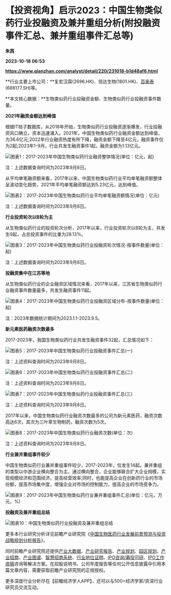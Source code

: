 # 【投资视角】启示2023：中国生物类似药行业投融资及兼并重组分析(附投融资事件汇总、兼并重组事件汇总等)
**朱茜**

**2023-10-18 06:53**

**https://www.qianzhan.com/analyst/detail/220/231018-b1d48af6.html**

**行业主要上市公司：**复宏汉霖(2696.HK)、信达生物(1801.HK)、[百奥泰](https://stock.qianzhan.com/hs/zhengquan_688177.SH.html)(688177.SH)等。

**本文核心数据：**生物类似药行业投融资金额、生物类似药行业投融资事件数量。

**2021年融资金额达到峰值**

根据IT桔子数据库，从2018年开始，生物类似药行业投融资逐渐爆发，行业投融资风口确立，资本迅速涌入。2021年，中国生物类似药行业融资金额达到峰值，为36.6亿元;2022年行业融资热度有所下降，融资金额下降至4亿元，融资事件仅为2起;2023年1-9月，行业共发生融资事件1起，融资金额为1.13亿元。

![图表1：2017-2023年中国生物类似药行业融资整体情况(单位：亿元，起)](https://img3.qianzhan.com/news/202310/18/20231018-d0db25a2b705b58d.png)

注：上述数据查询时间为2023年9月8日。

从平均单笔融资额来看，2017年以来，中国生物类似药行业平均单笔融资额整体呈波动变化趋势，2021年平均单笔融资额达到5.23亿元，达到峰值。

![图表2：2017-2023年中国生物类似药行业平均单笔融资额情况(单位：亿元)](https://img3.qianzhan.com/news/202310/18/20231018-bd99c3aa858801cd.png)

注：上述数据查询时间为2023年9月8日。

**行业投资轮次以B轮为主**

从生物类似药行业的投资轮次分析，2017年以来，行业投资轮次以B轮为主，共发生9起，占总投资事件的比重为28.13%。

![图表3：2017-2023年中国生物类似药行业投融资轮次情况-按事件数量(单位：起)](https://img3.qianzhan.com/news/202310/18/20231018-bc3b614f70c6de32.png)

注：上述数据查询时间为2023年9月8日。

**投融资集中在江苏等地**

从生物类似药行业的企业融资区域情况来看，2017年以来，江苏省生物类似药行业融资事件数量最多，共发生融资事件11起。

![图表4：2017-2023年中国生物类似药行业投融资区域分布-按事件数量(单位：起)](https://img3.qianzhan.com/news/202310/18/20231018-039877b4867b9df9.png)

注：2023年数据统计期间为2023.1.1-2023.9.5。

**新元素医药融资次数最多**

2017-2023年，我国生物类似药行业共发生融资事件32起，汇总情况如下：

![图表5：2017-2023年中国生物类似药行业投融资事件汇总(一)](https://img3.qianzhan.com/news/202310/18/20231018-1645f8bfca8766d1.png)

注：上述资料查询时间为2023年9月8日。

![图表6：2017-2023年中国生物类似药行业投融资事件汇总(二)](https://img3.qianzhan.com/news/202310/18/20231018-e9696bd088be1fa5.png)

注：上述资料查询时间为2023年9月8日。

![图表7：2017-2023年中国生物类似药行业投融资事件汇总(三)](https://img3.qianzhan.com/news/202310/18/20231018-664f69d3406cd72b.png)

注：上述资料查询时间为2023年9月8日。

2017年以来，中国生物类似药行业融资次数最多的公司为新元素医药，融资次数高达6次，其次为三叶草生物制药，融资次数为5次。

![图表8：2017-2023年中国生物类似药行业融资次数(单位：次)](https://img3.qianzhan.com/news/202310/18/20231018-b9fdc1313816bb21.png)

注：上述资料查询时间为2023年9月8日。

**行业兼并重组事件较少**

中国生物类似药行业兼并重组事件较少，2017-2023年，仅发生14起。兼并重组的类型以中游企业横向整合为主。通过横向整合，企业能够联合扩大企业规模，实现规模经济和范围经济，提高经营效率;同时，也能提高企业在创新药行业的市场份额，提高市场集中度，增强企业对市场的控制能力，提高企业的市场竞争力。

![图表9：2017-2023年中国生物类似药行业兼并重组事件汇总(单位：亿元，万元，%)](https://img3.qianzhan.com/news/202310/18/20231018-12f6ba1b21230ae8.png)

**投融资及兼并重组总结**

![图表10：中国生物类似药行业投融资及兼并重组总结](https://img3.qianzhan.com/news/202310/18/20231018-9cc847b7c22a153f.png)

更多本行业研究分析详见前瞻产业研究院《[中国生物医药行业发展前景预测与投资战略规划分析报告](https://bg.qianzhan.com/report/detail/8647b9d794294177.html)》。

同时前瞻产业研究院还提供[产业大数据](https://d.qianzhan.com/)、[产业研究报告](https://bg.qianzhan.com/report/hotlist/)、[产业规划](https://f.qianzhan.com/chanyeguihua2/)、[园区规划](https://f.qianzhan.com/yuanqu/)、[产业招商](https://f.qianzhan.com/chanyezhaoshang/)、[产业图谱](https://bg.qianzhan.com/report/lianglian/)、[智慧招商系统](https://z.qianzhan.com/)、[行业地位证明](https://bg.qianzhan.com/report/qyppcs)、[IPO咨询/募投可研](https://ipo.qianzhan.com/mutou/)、[IPO工作底稿](https://ipo.qianzhan.com/digao/)咨询等解决方案。在招股说明书、公司年度报告等任何公开信息披露中引用本篇文章内容，需要获取前瞻产业研究院的正规授权。

更多深度行业分析尽在【前瞻经济学人APP】，还可以与500+经济学家/资深行业研究员交流互动。